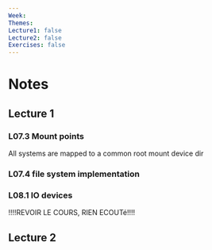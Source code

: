 ```yaml
---
Week: 
Themes: 
Lecture1: false
Lecture2: false
Exercises: false
---
```


  

# Notes

  

## Lecture 1 
### L07.3 Mount points 
All systems are mapped to a common root
mount device dir
### L07.4 file system implementation

### L08.1 IO devices
!!!!REVOIR LE COURS, RIEN ECOUTé!!!!
  

## Lecture 2

